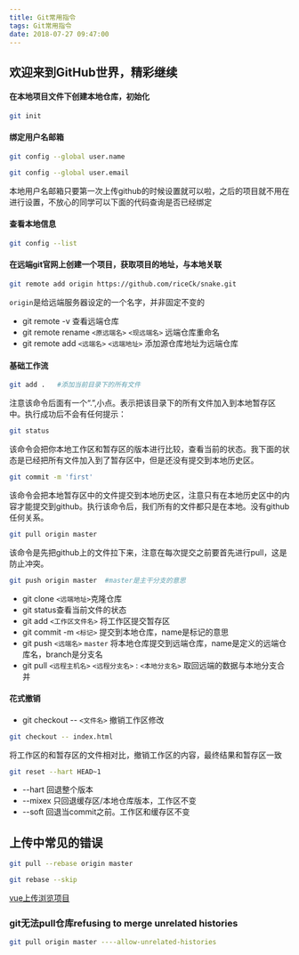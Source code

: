 ```yaml
---
title: Git常用指令
tags: Git常用指令
date: 2018-07-27 09:47:00
---
```

## 欢迎来到GitHub世界，精彩继续
#### 在本地项目文件下创建本地仓库，初始化
```bash
git init
```
#### 绑定用户名邮箱
```bash
git config --global user.name 
```
```bash
git config --global user.email
```
本地用户名邮箱只要第一次上传github的时候设置就可以啦，之后的项目就不用在进行设置，不放心的同学可以下面的代码查询是否已经绑定
#### 查看本地信息
```bash
git config --list
```
#### 在远端git官网上创建一个项目，获取项目的地址，与本地关联
```bash
git remote add origin https://github.com/riceCk/snake.git
```
`origin`是给远端服务器设定的一个名字，并非固定不变的
* git remote -v    查看远端仓库
* git remote rename `<原远端名>` `<现远端名>`   远端仓库重命名
* git remote add `<远端名>` `<远端地址>`  添加源仓库地址为远端仓库

#### 基础工作流

```bash
git add .   #添加当前目录下的所有文件
```
注意该命令后面有一个“.”,小点。表示把该目录下的所有文件加入到本地暂存区中。执行成功后不会有任何提示：
```bash
git status 
```
该命令会把你本地工作区和暂存区的版本进行比较，查看当前的状态。我下面的状态是已经把所有文件加入到了暂存区中，但是还没有提交到本地历史区。
```bash
git commit -m 'first'
```
该命令会把本地暂存区中的文件提交到本地历史区，注意只有在本地历史区中的内容才能提交到github。执行该命令后，我们所有的文件都只是在本地。没有github任何关系。
```bash
git pull origin master
```
该命令是先把github上的文件拉下来，注意在每次提交之前要首先进行pull，这是防止冲突。
```bash
git push origin master  #master是主干分支的意思
```

* git clone `<远端地址>`克隆仓库
* git status查看当前文件的状态
* git add `<工作区文件名>` 将工作区提交暂存区
* git commit -m `<标记>` 提交到本地仓库，name是标记的意思
* git push `<远端名>` `master` 将本地仓库提交到远端仓库，name是定义的远端仓库名，branch是分支名
* git pull `<远程主机名>` `<远程分支名>` : `<本地分支名>` 取回远端的数据与本地分支合并

#### 花式撤销
* git checkout -- `<文件名>` 撤销工作区修改

```bash
git checkout -- index.html
```
将工作区的和暂存区的文件相对比，撤销工作区的内容，最终结果和暂存区一致
```bash
git reset --hart HEAD~1
```

* --hart 回退整个版本
* --mixex 只回退缓存区/本地仓库版本，工作区不变
* --soft 回退当commit之前。工作区和缓存区不变

## 上传中常见的错误
```bash
git pull --rebase origin master

git rebase --skip 
```
[vue上传浏览项目](https://www.jianshu.com/p/13df61095961)

### git无法pull仓库refusing to merge unrelated histories
```bash
git pull origin master ----allow-unrelated-histories
```

